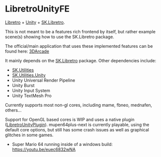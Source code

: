 # LibretroUnityFE

[Libretro](https://www.libretro.com/) + [Unity](https://unity.com/) + [SK.Libretro](https://github.com/Skurdt/SK.Libretro).

This is not meant to be a features rich frontend by itself, but rather example scene(s) showing how to use the SK.Libretro package.

The official/main application that uses these implemented features can be found here: [3DArcade](https://github.com/Skurdt/3DArcade)

It mainly depends on the [SK.Libretro](https://github.com/Skurdt/SK.Libretro) package.
Other dependencies include:
- [SK.Utilities](https://github.com/Skurdt/SK.Utilities)
- [SK.Utilities.Unity](https://github.com/Skurdt/SK.Utilities.Unity)
- Unity Universal Render Pipeline
- Unity Burst
- Unity Input System
- Unity TextMesh Pro

Currently supports most non-gl cores, including mame, fbneo, mednafen, others...

Support for OpenGL based cores is WIP and uses a native plugin ([LibretroUnityPlugin](https://github.com/Skurdt/LibretroUnityPlugin)).
mupen64plus-next is currently playable, using the default core options, but still has some crash issues as well as graphical glitches in some games.

- Super Mario 64 running inside of a windows build: https://youtu.be/euec6832wNA

